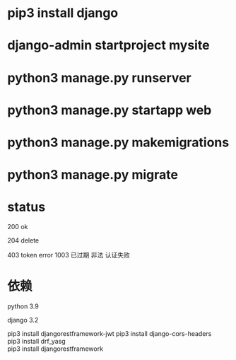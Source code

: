 # pip3 install django

# django-admin startproject mysite

# python3 manage.py runserver

# python3 manage.py startapp web

# python3 manage.py makemigrations

# python3 manage.py migrate

# status

200 ok

204 delete

403 token error
1003 已过期 非法 认证失败

# 依赖

python 3.9

django 3.2

pip3 install djangorestframework-jwt
pip3 install django-cors-headers  
pip3 install drf_yasg  
pip3 install djangorestframework
